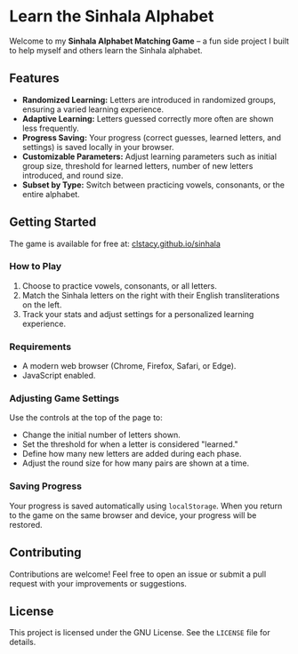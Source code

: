 # Learn the Sinhala Alphabet

Welcome to my **Sinhala Alphabet Matching Game** – a fun side project I built to help myself and others learn the Sinhala alphabet.

## Features

- **Randomized Learning:** Letters are introduced in randomized groups, ensuring a varied learning experience.
- **Adaptive Learning:** Letters guessed correctly more often are shown less frequently.
- **Progress Saving:** Your progress (correct guesses, learned letters, and settings) is saved locally in your browser.
- **Customizable Parameters:** Adjust learning parameters such as initial group size, threshold for learned letters, number of new letters introduced, and round size.
- **Subset by Type:** Switch between practicing vowels, consonants, or the entire alphabet.

## Getting Started

The game is available for free at: [clstacy.github.io/sinhala](https://clstacy.github.io/sinhala)

### How to Play

1. Choose to practice vowels, consonants, or all letters.
2. Match the Sinhala letters on the right with their English transliterations on the left.
3. Track your stats and adjust settings for a personalized learning experience.

### Requirements
- A modern web browser (Chrome, Firefox, Safari, or Edge).
- JavaScript enabled.

### Adjusting Game Settings
Use the controls at the top of the page to:
- Change the initial number of letters shown.
- Set the threshold for when a letter is considered "learned."
- Define how many new letters are added during each phase.
- Adjust the round size for how many pairs are shown at a time.

### Saving Progress
Your progress is saved automatically using `localStorage`. When you return to the game on the same browser and device, your progress will be restored.


## Contributing
Contributions are welcome! Feel free to open an issue or submit a pull request with your improvements or suggestions.

## License
This project is licensed under the GNU License. See the `LICENSE` file for details.
